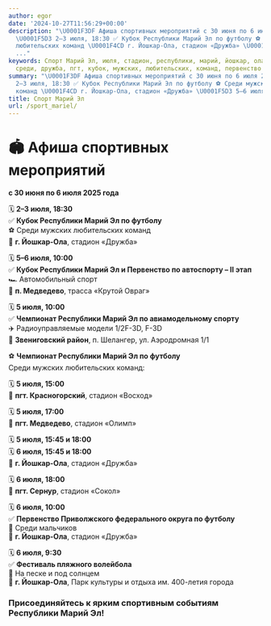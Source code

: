 ```yaml
---
author: egor
date: '2024-10-27T11:56:29+00:00'
description: "\U0001F3DF Афиша спортивных мероприятий с 30 июня по 6 июля 2025 года
  \U0001F5D3 2–3 июля, 18:30 ✅ Кубок Республики Марий Эл по футболу ⚽ Среди мужских
  любительских команд \U0001F4CD г. Йошкар-Ола, стадион «Дружба» \U0001F5D3 5–6 июля,
  ..."
keywords: Спорт Марий Эл, июля, стадион, республики, марий, йошкар, ола, футболу,
  среди, дружба, пгт, кубок, мужских, любительских, команд, первенство
summary: "\U0001F3DF Афиша спортивных мероприятий с 30 июня по 6 июля 2025 года \U0001F5D3
  2–3 июля, 18:30 ✅ Кубок Республики Марий Эл по футболу ⚽ Среди мужских любительских
  команд \U0001F4CD г. Йошкар-Ола, стадион «Дружба» \U0001F5D3 5–6 июля, ..."
title: Спорт Марий Эл
url: /sport_mariel/
---
```


# 🏟 Афиша спортивных мероприятий

**с 30 июня по 6 июля 2025 года**

🗓 **2–3 июля, 18:30**  
✅ **Кубок Республики Марий Эл по футболу**  
⚽ Среди мужских любительских команд  
📍 **г. Йошкар-Ола**, стадион «Дружба»

🗓 **5–6 июля, 10:00**  
✅ **Кубок Республики Марий Эл и Первенство по автоспорту – II этап**  
🏎 Автомобильный спорт  
📍 **п. Медведево**, трасса «Крутой Овраг»

🗓 **5 июля, 10:00**  
✅ **Чемпионат Республики Марий Эл по авиамодельному спорту**  
✈️ Радиоуправляемые модели 1/2F-3D, F-3D  
📍 **Звениговский район**, п. Шелангер, ул. Аэродромная 1/1

⚽ **Чемпионат Республики Марий Эл по футболу**  
Среди мужских любительских команд:

🗓 **5 июля, 15:00**  
📍 **пгт. Красногорский**, стадион «Восход»

🗓 **5 июля, 17:00**  
📍 **пгт. Медведево**, стадион «Олимп»

🗓 **5 июля, 15:45 и 18:00**  
🗓 **6 июля, 15:45 и 18:00**  
📍 **г. Йошкар-Ола**, стадион «Дружба»

🗓 **6 июля, 18:00**  
📍 **пгт. Сернур**, стадион «Сокол»

🗓 **6 июля, 10:00**  
✅ **Первенство Приволжского федерального округа по футболу**  
👦 Среди мальчиков  
📍 **г. Йошкар-Ола**, стадион «Дружба»

🗓 **6 июля, 9:30**  
✅ **Фестиваль пляжного волейбола**  
🏐 На песке и под солнцем  
📍 **г. Йошкар-Ола**, Парк культуры и отдыха им. 400-летия города

### **Присоединяйтесь к ярким спортивным событиям Республики Марий Эл!**